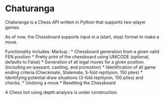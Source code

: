 # Chaturanga

Chaturanga is a Chess API written in Python that supports two-player games.

As of now, the Chessboard supports input in a (start, stop) format to make a move.

Functionality includes:
 Markup : * Chessboard generation from a given valid FEN position
          * Pretty print of the chessboard using UNICODE (optional, defaults to False)
          * Generation of all legal moves for a given position. (including en-passant, castling, and promotion)
          * Identification of all game ending criteria (Checkmate, Stalemate, 5-fold repitiyion, 150 plies)
          * Identifying potential draw situations (3-fold repitiyion, 100 plies) and checks.
          * Undoing a move
          * Resetting the Chessboard

A Chess bot using depth analysis is under construction.
